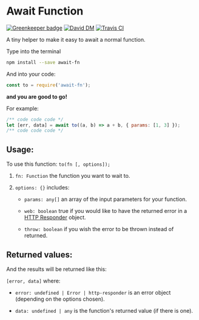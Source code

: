 Await Function
======

[![Greenkeeper badge](https://badges.greenkeeper.io/5c077m4n/await-fn.svg)](https://greenkeeper.io/)
[![David DM](https://david-dm.org/5c077m4n/await-fn.svg)](https://david-dm.org/)
[![Travis CI](https://travis-ci.org/5c077m4n/await-fn#)](https://travis-ci.org/)

A tiny helper to make it easy to await a normal function.

Type into the terminal

```zsh
npm install --save await-fn
```

And into your code:

```javascript
const to = require('await-fn');
```

**and you are good to go!**

For example:
```javascript
/** code code code */
let [err, data] = await to((a, b) => a + b, { params: [1, 3] });
/** code code code */
```

Usage:
------

To use this function: `to(fn [, options]);`

1. `fn: Function` the function you want to wait to.

2. `options: {}` includes:

	- `params: any[]` an array of the input parameters for your function.

	- `web: boolean` true if you would like to have the returned error in a [HTTP Responder](https://www.npmjs.com/package/http-responder) object.

	- `throw: boolean` if you wish the error to be thrown instead of returned.


Returned values:
------

And the results will be returned like this:

`[error, data]` where:

- `error: undefined | Error | http-responder` is an error object (depending on the options chosen).

- `data: undefined | any` is the function's returned value (if there is one).
